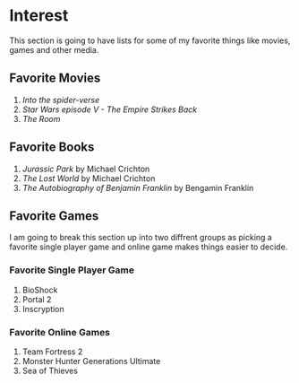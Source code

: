 # Interest 

This section is going to have lists for some of my favorite things like movies, games and other media.

## Favorite Movies

1. *Into the spider-verse*
2. *Star Wars episode V - The Empire Strikes Back*
3. *The Room*

## Favorite Books

1. *Jurassic Park* by Michael Crichton
2. *The Lost World* by Michael Crichton
3. *The Autobiography of Benjamin Franklin* by Bengamin Franklin

## Favorite Games

I am going to break this section up into two diffrent groups as picking a favorite single player game and online game makes things easier to decide.

### Favorite Single Player Game

1. BioShock
2. Portal 2
3. Inscryption

### Favorite Online Games

1. Team Fortress 2
2. Monster Hunter Generations Ultimate
3. Sea of Thieves
